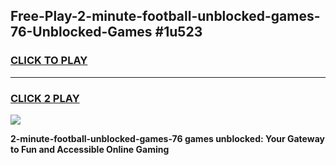 
## Free-Play-2-minute-football-unblocked-games-76-Unblocked-Games #1u523
<h3>
<a href="https://news.freeplayer.one?title=2-minute-football-unblocked-games-76&ref=8M">CLICK TO PLAY</a></h3>
<hr>

<h3>
<a href="https://news.freeplayer.one?title=2-minute-football-unblocked-games-76&ref=8M">CLICK 2 PLAY</a>
  
</h3>

<a href="https://news.freeplayer.one?title=2-minute-football-unblocked-games-76&ref=8M"><img src="https://clearcache.store/games.png"></a>


**2-minute-football-unblocked-games-76 games unblocked: Your Gateway to Fun and Accessible Online Gaming**
